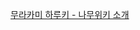 [무라카미 하루키 - 나무위키 소개](https://namu.wiki/w/%EB%AC%B4%EB%9D%BC%EC%B9%B4%EB%AF%B8%20%ED%95%98%EB%A3%A8%ED%82%A4)
